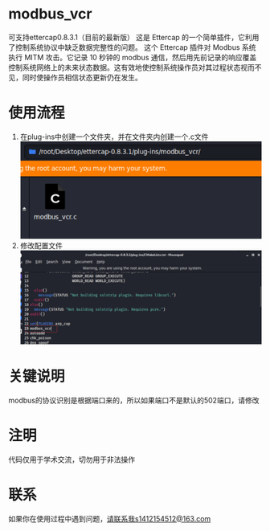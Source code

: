 # modbus_vcr
可支持ettercap0.8.3.1（目前的最新版）
这是 Ettercap 的一个简单插件，它利用了控制系统协议中缺乏数据完整性的问题。
这个 Ettercap 插件对 Modbus 系统执行 MITM 攻击。它记录 10 秒钟的 modbus 通信，然后用先前记录的响应覆盖控制系统网络上的未来状态数据。这有效地使控制系统操作员对其过程状态视而不见，同时使操作员相信状态更新仍在发生。
# 使用流程
1. 在plug-ins中创建一个文件夹，并在文件夹内创建一个.c文件
![image-20220710215142896](https://raw.githubusercontent.com/randomlifeme/clouding/master/img/image-20220710215142896.png)
2. 修改配置文件
![image-20220710215300709](https://raw.githubusercontent.com/randomlifeme/clouding/master/img/image-20220710215300709.png)
# 关键说明
modbus的协议识别是根据端口来的，所以如果端口不是默认的502端口，请修改
# 注明
代码仅用于学术交流，切勿用于非法操作
# 联系
如果你在使用过程中遇到问题，请联系我s1412154512@163.com

